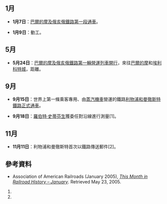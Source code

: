 ## 1月

  - **1月7日**：[巴爾的摩及俄亥俄鐵路第一段通車](https://zh.wikipedia.org/wiki/巴爾的摩及俄亥俄鐵路 "wikilink")。

  - **1月9日**：動工。

## 5月

  - **5月24日**：[巴爾的摩及俄亥俄鐵路第一輛營運列車開行](https://zh.wikipedia.org/wiki/巴爾的摩及俄亥俄鐵路 "wikilink")，來往[巴爾的摩](../Page/巴爾的摩.md "wikilink")和[埃利科特城](../Page/埃利科特城.md "wikilink")，距離。

## 9月

  - **9月15日**：世界上第一條乘客專用、由[蒸汽機車](../Page/蒸汽機車.md "wikilink")營運的鐵路[利物浦和曼徹斯特鐵路正式通車](https://zh.wikipedia.org/wiki/利物浦和曼徹斯特鐵路 "wikilink")。

  - **9月18日**：[羅伯特·史蒂芬生](../Page/羅伯特·史蒂芬生.md "wikilink")獲委任對沿線進行測量\[1\]。

## 11月

  - **11月11日**：利物浦和曼徹斯特首次以鐵路傳送郵件\[2\]。

## 參考資料

  - Association of American Railroads (January 2005), *[This Month in Railroad History – January](https://archive.is/20070701190256/http://www.railfanclub.org/archives/newsletters/January05/ThisMonth.htm)*. Retrieved May 23, 2005.

<!-- end list -->

1.
2.